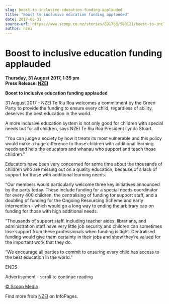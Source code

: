 ```yaml
---
slug: boost-to-inclusive-education-funding-applauded
title: "Boost to inclusive education funding applauded"
date: 2017-08-31
source-url: https://www.scoop.co.nz/stories/ED1708/S00121/boost-to-inclusive-education-funding-applauded.htm
author: nzei
---
```

Boost to inclusive education funding applauded
==============================================

**Thursday, 31 August 2017, 1:35 pm**  
**Press Release: [NZEI](https://info.scoop.co.nz/NZEI)**

**Boost to inclusive education funding applauded**

31 August 2017 - NZEI Te Riu Roa welcomes a commitment by the Green Party to provide the funding to ensure every child, regardless of ability, deserves the best education in the world.

A more inclusive education system is not only good for children with special needs but for all children, says NZEI Te Riu Roa President Lynda Stuart.

“You can judge a society by how it treats its most vulnerable and this policy would make a huge difference to those children with additional learning needs and help the educators and whanau who support and teach those children.”

Educators have been very concerned for some time about the thousands of children who are missing out on a quality education, because of a lack of support for those with additional learning needs.

“Our members would particularly welcome three key initiatives announced by the party today. These include funding for a special needs coordinator for every 400 children, the centralising of funding for support staff, and a doubling of funding for the Ongoing Resourcing Scheme and early intervention - which would go a long way to ending the arbitrary cap on funding for those with high additional needs.

“Thousands of support staff, including teacher aides, librarians, and administration staff have very little job security and children can sometimes lose support from these professionals when funding is tight. Centralised funding would give them certainty in their jobs and show they’re valued for the important work that they do.

“We encourage all parties to commit to ensuring every child has access to the best education in the world.”

  
ENDS

  

Advertisement - scroll to continue reading





[© Scoop Media](http://www.scoop.co.nz/about/terms.html)

Find more from [NZEI](https://info.scoop.co.nz/NZEI) on InfoPages.